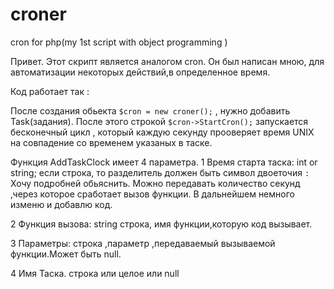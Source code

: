 # croner
cron for php(my 1st script with object programming )

Привет.
Этот скрипт является аналогом cron.
Он был написан мною, для автоматизации некоторых действий,в определенное время.

Код работает так :

После создания обьекта `$cron = new croner();` , нужно добавить Task(задания).
После этого строкой `$cron->StartCron();` запускается бесконечный цикл ,
который каждую секунду прооверяет время UNIX на совпадение со временем указаных в таске.

Функция AddTaskClock имеет 4 параметра.
1 Время старта таска:
    int or string;
      если строка, то разделитель должен быть символ двоеточия `:`
      Хочу подробней обьяснить. Можно передавать количество секунд ,через которое сработает вызов функции.
      В дальнейшем немного изменю и добавлю код.
      
2 Функция вызова:
    string
      строка, имя функции,которую код вызывает.

3 Параметры:
  строка ,параметр ,передаваемый вызываемой функции.Может быть null.
  
4 Имя Таска.
  строка или целое или null
